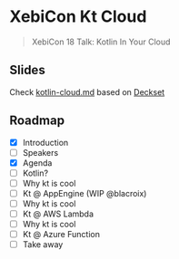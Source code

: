 # XebiCon Kt Cloud

> XebiCon 18 Talk: Kotlin In Your Cloud

## Slides

Check [kotlin-cloud.md](kotlin-cloud.md) based on [Deckset](https://www.deckset.com/)

## Roadmap

- [x] Introduction
- [ ] Speakers
- [x] Agenda
- [ ] Kotlin?
- [ ] Why kt is cool
- [ ] Kt @ AppEngine (WIP @blacroix)
- [ ] Why kt is cool
- [ ] Kt @ AWS Lambda
- [ ] Why kt is cool
- [ ] Kt @ Azure Function
- [ ] Take away
